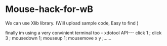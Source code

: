 # Mouse-hack-for-wB


We can use Xlib library. (Will upload sample code, Easy to find )

finally im using a very convinient terminal too - xdotool 
API--- click 1 ; click 3 ; mousedown 1; mouseup 1; mousemove x y ;......
